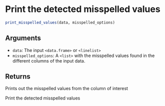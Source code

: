 # Print the detected misspelled values

```r
print_misspelled_values(data, misspelled_options)
```

## Arguments

- `data`: The input `<data.frame>` or `<linelist>`
- `misspelled_options`: A `<list>` with the misspelled values found in the different columns of the input data.

## Returns

Prints out the misspelled values from the column of interest

Print the detected misspelled values
